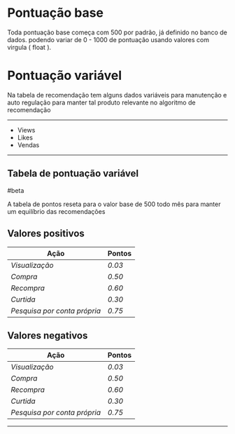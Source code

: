 
# Pontuação base

Toda pontuação base começa com 500 por padrão, já definido no banco de dados.
podendo variar de 0 - 1000 de pontuação usando valores com virgula ( float ).

# Pontuação variável

Na tabela de recomendação tem alguns dados variáveis para manutenção e auto regulação
para manter tal produto relevante no algoritmo de recomendação

---
- Views
- Likes
- Vendas
---

## Tabela de pontuação variável
#beta

A tabela de pontos reseta para o valor base de 500 todo mês para manter um equilíbrio das recomendações

## Valores positivos
| Ação                         | Pontos |
| ---------------------------- | ------ |
| *Visualização*               | *0.03* |
| *Compra*                     | *0.50* |
| *Recompra*                   | *0.60* |
| *Curtida*                    | *0.30* |
| *Pesquisa por conta própria* | *0.75* |

## Valores negativos
| Ação                         | Pontos |
| ---------------------------- | ------ |
| *Visualização*               | *0.03* |
| *Compra*                     | *0.50* |
| *Recompra*                   | *0.60* |
| *Curtida*                    | *0.30* |
| *Pesquisa por conta própria* | *0.75* |

---


